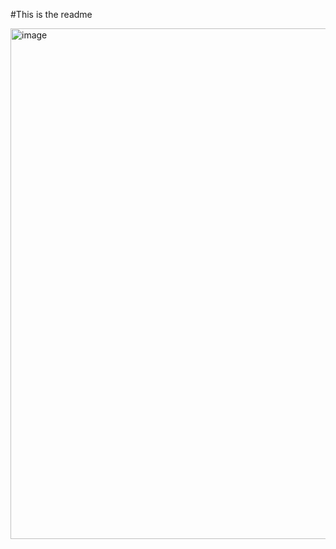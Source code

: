 #This is the readme 

<img width="817" alt="image" src="https://github.com/ArnauvGilotra/ECE444-F2023-Assignment1/assets/61934622/ce3bb4f0-8023-435e-8f22-a4c612a35681">
